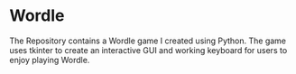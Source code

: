 # Wordle
The Repository contains a Wordle game I created using Python. The game uses tkinter to create an interactive GUI and working keyboard for users to enjoy playing Wordle.

